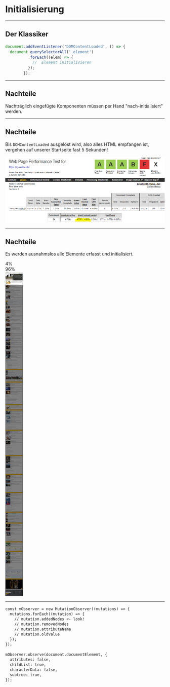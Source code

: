 <!-- .slide: data-background="assets/transformer.jpg" -->

<br>
<br>
<br>
<br>
<br>
<br>
<br>
<br>

# Initialisierung

---

## Der Klassiker

```js
document.addEventListener('DOMContentLoaded', () => {
  document.querySelectorAll('.element')
          .forEach((elem) => { 
            //  Element initialisieren
          });
        });
```

---

## Nachteile

Nachträglich eingefügte Komponenten müssen per Hand "nach-initialisiert" werden.

---

## Nachteile

Bis `DOMContentLoaded` ausgelöst wird, also alles HTML empfangen ist, vergehen auf unserer Startseite fast 5 Sekunden!

![Webpagetest Testbericht mit DOMContentLoaded bei 4,7 Sekunden](assets/domcontentloaded.png)

---

## Nachteile

Es werden ausnahmslos alle Elemente erfasst und initialisiert.

<div class="measure">
    <div class="measure__visible">4%</div>
    <div class="measure__invisible">96%</div>
</div><img src="assets/full-rp-online-homepage-highlighted.jpg" alt="Gesamte RP-ONLINE Startseite" class="fullpage fullpage-zoom">

---

```
const mObserver = new MutationObserver((mutations) => {
  mutations.forEach((mutation) => {
    // mutation.addedNodes <- look!
    // mutation.removedNodes
    // mutation.attributeName
    // mutation.oldValue
  });
});

mObserver.observe(document.documentElement, {
  attributes: false,
  childList: true,
  characterData: false,
  subtree: true,
});
```

